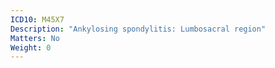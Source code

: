 ```yaml
---
ICD10: M45X7
Description: "Ankylosing spondylitis: Lumbosacral region"
Matters: No
Weight: 0
---
```


